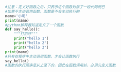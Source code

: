 
<BlogInfo title="3.第一个函数" author="白日梦想猿" pv=0 read_times=0 pre_cost_time=0分13秒 category="函数" tag_list="['函数']" create_time="2020.02.03 11:50:23" update_time="2020.02.05 11:19:05" />

```python
#注意：定义好函数之后，只表示这个函数封装了一段代码而已
#如果不主动调用函数，函数是不会主动执行的
name='小明'
print(name)
#python解释器知道定义了一个函数
def say_hello():
    """打招呼"""
    print("hello 1")
    print("hello 2")
    print("hello 3")
print(name)
#只有在程序中主动调用函数，才会让函数执行
say_hello()
#函数的执行顺序是从上至下的，因此在函数调用前，必须先定义函数
```
